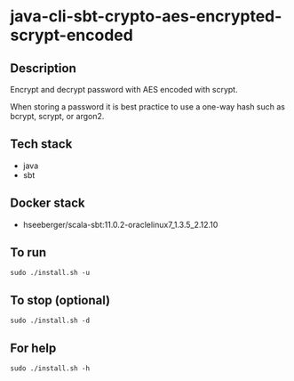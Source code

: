 # java-cli-sbt-crypto-aes-encrypted-scrypt-encoded

## Description
Encrypt and decrypt password with AES
encoded with scrypt.

When storing a password it is best practice
to use a one-way hash such as bcrypt, scrypt,
or argon2.

## Tech stack
- java
- sbt

## Docker stack
- hseeberger/scala-sbt:11.0.2-oraclelinux7_1.3.5_2.12.10

## To run
`sudo ./install.sh -u`

## To stop (optional)
`sudo ./install.sh -d`

## For help
`sudo ./install.sh -h`
